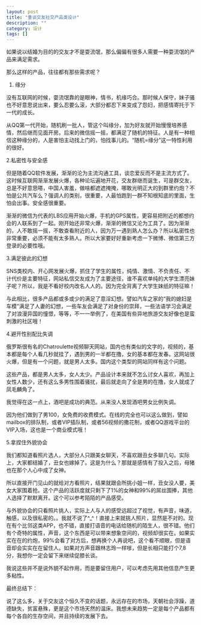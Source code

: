 ```yaml
---
layout: post
title: "重谈交友社交产品类设计"
description: ""
category: 设计
tags: []
---
```


如果说以结婚为目的的交友才不是耍流氓，那么偏偏有很多人需要一种耍流氓的产品来满足需求。

那么这样的产品，往往都有那些需求呢？

1. 缘分

没有互联网的时候，耍流氓靠的是眼神，情书，机缘巧合。那时候人保守，妹子骚也不好意思说出来，要么忍要么滚，大部分都忍下来变成了怨妇，把感情寄托于下一代的成长。

从QQ第一代开始，随机刷一批人，管这个叫缘分，加为好友就开始慢慢培养感情，然后继而见面开房。后来的微信摇一摇，都满足了随机的特征。人是有一种相信这种缘分的，人是害怕主动找上门的，怕找事儿的。“随机=缘分”这一特性利用的很好。

2.私密性与安全感

但是随着QQ软件发展，渐渐的沦为主流沟通工具，谈恋爱反而不是主流方式了。这时候互联网渐渐发展火爆，各种论坛遍地开花，交友群继而诞生，可是群交友，总是不好意思嗒，中国人害羞，做啥都遮遮掩掩，哪敢光明正大的到群里约炮？不怕是公共汽车么？强调人的类别，很重要，人最怕跑到一群不知根知底的里面，生怕会出事。安全感很重要。

渐渐的微信为代表的LBS应用开始火爆，手机的GPS属性，更容易把附近的都想约会的人联系到了一起。刚开始还非常火爆，渐渐的微信又沦为工具了。因为渐渐的，人不敢摇一摇，不敢查看附近的人，因为万一遇到熟人怎么办？所以私密性也非常重要，必须不能有太多熟人。所以大家要好好重新考虑一下微博、微信第三方登录的必要性哦。

3.满足彼此的幻想

SNS类校内、开心网发展火爆，抓住了学生的属性，纯情、激情、不负责任、不计代价是主要特征，网站私信交友成为了主要途径，谁不喜欢单纯的大学生漂亮妹子呢？所以，我是不看好校内改名人人的。因为完全背离了大学生妹纸的特征嘛！

与此相比，很多产品都或多或少的满足了意淫幻想。譬如汽车之家的“我的媳妇是车模”满足了人妻的幻想，一些车友会满足了对身份的崇拜，一些法语学习会满足了对浪漫异国的憧憬，等等，不一一举例了，在美国有些异地旅游交友好像也是蛮刺激的社区哦！

4.避开性别配比失调

俄罗斯很有名的Chatroulette视频聊天网站，国内也有类似的文字的，视频的，基本都是每个人看几秒就挂了，遇到男的一半都在撸，女的基本都在发春。这网站很火爆，但是有一个问题，就是男人太多。国内这个类型的网站同样有这个问题。

这些产品，都是男人太多，女人太少。产品设计本来就不怎么讨女人喜欢，再加上女性人数少，还有这么多男性围着骚扰，最后就走向了全是男的在撸，女人就成了凤毛麟角了。

我觉得在这一点上，酒吧是成功的典范。从来没人发现酒吧男女比例失调。

因为他们做到了男100，女免费的收费模式。在线的完全也可以这么做到，譬如mailbox的排队制，或者VIP插队制，或者56视频的撒花制，或者QQ游戏平台的VIP入场，这也是一个商业模式哦！

5.拿捏住外貌协会

我们都知道看照片选人，大部分人只跟美女聊天，不喜欢跟丑女多聊几句。实际上，大家都结婚了，丑女也嫁掉了。这是为什么？那就是感情有了投入之后，母猪也在那个人心中成了女神。

所以直接开门见山的就给对方看照片，结果就跟会所挑小姐一样，丑女没人要，美女大家围着抢。这个产品的活跃度就只剩下了1%的女神和99%的屌丝围捧，其他人选择了默默离开。这个可以参考陌陌的产品感受。

与外貌协会的只看照片挑人，实际上人与人的感受远超过了视觉，有声音，味道，触感，以及很私密的。。我就不说了^_^！直接上来就挑人照片，显然是不对的。现在有个比邻这类APP，也不错，直接打语音的电话给随机的陌生人，很不错。他们有个奇特的属性，声音，这个东西是可以带来想象空间的，视频却很实在。如果实实在在的约炮，99%会看了对方后，想再换个人再说吧，这个看不顺眼，但是语音却会实实在在留住人。如果对方声音跟林志玲一样嗲，但是长相只能打个7,8分，我想你一定会留下来继续促膝长谈。

我说这些并不是说外貌不起作用，而是要留住用户，可以考虑先用其他信息产生更多粘性。


最终总结下：

说了这么多，关于交友这个恒久不变的话题，永远存在的市场，天朝社会浮躁，道德缺失，贫富悬殊，更是这个市场天然的温床。我想未来趋势一定是每个产品都有每个各自的生存空间，并且持续的发展下去。

